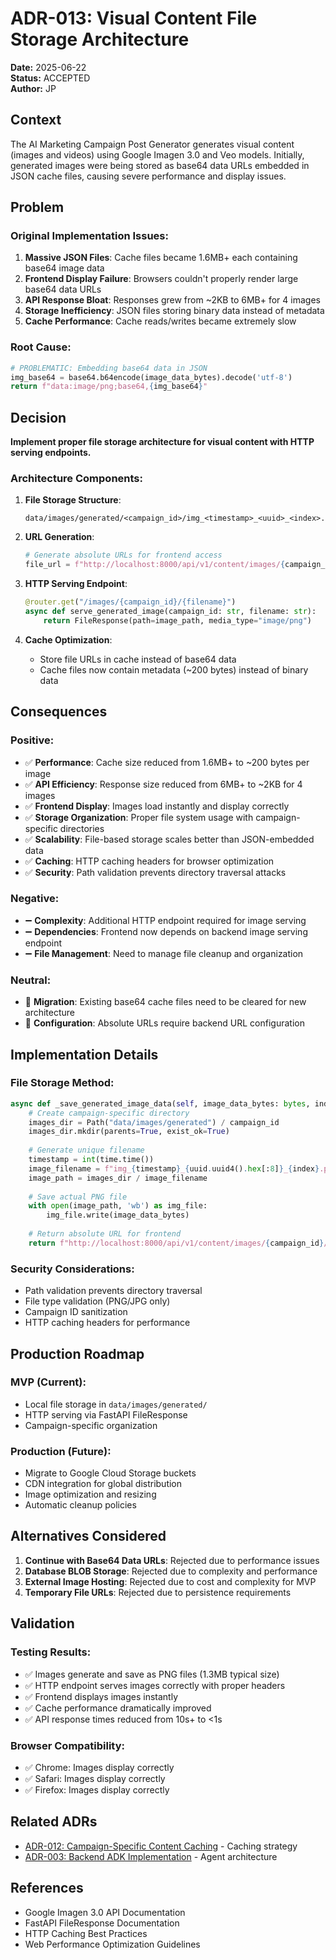 # ADR-013: Visual Content File Storage Architecture

**Date:** 2025-06-22  
**Status:** ACCEPTED  
**Author:** JP

## Context

The AI Marketing Campaign Post Generator generates visual content (images and videos) using Google Imagen 3.0 and Veo models. Initially, generated images were being stored as base64 data URLs embedded in JSON cache files, causing severe performance and display issues.

## Problem

### Original Implementation Issues:
1. **Massive JSON Files**: Cache files became 1.6MB+ each containing base64 image data
2. **Frontend Display Failure**: Browsers couldn't properly render large base64 data URLs
3. **API Response Bloat**: Responses grew from ~2KB to 6MB+ for 4 images
4. **Storage Inefficiency**: JSON files storing binary data instead of metadata
5. **Cache Performance**: Cache reads/writes became extremely slow

### Root Cause:
```python
# PROBLEMATIC: Embedding base64 data in JSON
img_base64 = base64.b64encode(image_data_bytes).decode('utf-8')
return f"data:image/png;base64,{img_base64}"
```

## Decision

**Implement proper file storage architecture for visual content with HTTP serving endpoints.**

### Architecture Components:

1. **File Storage Structure**:
   ```
   data/images/generated/<campaign_id>/img_<timestamp>_<uuid>_<index>.png
   ```

2. **URL Generation**:
   ```python
   # Generate absolute URLs for frontend access
   file_url = f"http://localhost:8000/api/v1/content/images/{campaign_id}/{image_filename}"
   ```

3. **HTTP Serving Endpoint**:
   ```python
   @router.get("/images/{campaign_id}/{filename}")
   async def serve_generated_image(campaign_id: str, filename: str):
       return FileResponse(path=image_path, media_type="image/png")
   ```

4. **Cache Optimization**:
   - Store file URLs in cache instead of base64 data
   - Cache files now contain metadata (~200 bytes) instead of binary data

## Consequences

### Positive:
- ✅ **Performance**: Cache size reduced from 1.6MB+ to ~200 bytes per image
- ✅ **API Efficiency**: Response size reduced from 6MB+ to ~2KB for 4 images
- ✅ **Frontend Display**: Images load instantly and display correctly
- ✅ **Storage Organization**: Proper file system usage with campaign-specific directories
- ✅ **Scalability**: File-based storage scales better than JSON-embedded data
- ✅ **Caching**: HTTP caching headers for browser optimization
- ✅ **Security**: Path validation prevents directory traversal attacks

### Negative:
- ➖ **Complexity**: Additional HTTP endpoint required for image serving
- ➖ **Dependencies**: Frontend now depends on backend image serving endpoint
- ➖ **File Management**: Need to manage file cleanup and organization

### Neutral:
- 🔄 **Migration**: Existing base64 cache files need to be cleared for new architecture
- 🔄 **Configuration**: Absolute URLs require backend URL configuration

## Implementation Details

### File Storage Method:
```python
async def _save_generated_image_data(self, image_data_bytes: bytes, index: int, campaign_id: str = "default") -> str:
    # Create campaign-specific directory
    images_dir = Path("data/images/generated") / campaign_id
    images_dir.mkdir(parents=True, exist_ok=True)
    
    # Generate unique filename
    timestamp = int(time.time())
    image_filename = f"img_{timestamp}_{uuid.uuid4().hex[:8]}_{index}.png"
    image_path = images_dir / image_filename
    
    # Save actual PNG file
    with open(image_path, 'wb') as img_file:
        img_file.write(image_data_bytes)
    
    # Return absolute URL for frontend
    return f"http://localhost:8000/api/v1/content/images/{campaign_id}/{image_filename}"
```

### Security Considerations:
- Path validation prevents directory traversal
- File type validation (PNG/JPG only)
- Campaign ID sanitization
- HTTP caching headers for performance

## Production Roadmap

### MVP (Current):
- Local file storage in `data/images/generated/`
- HTTP serving via FastAPI FileResponse
- Campaign-specific organization

### Production (Future):
- Migrate to Google Cloud Storage buckets
- CDN integration for global distribution
- Image optimization and resizing
- Automatic cleanup policies

## Alternatives Considered

1. **Continue with Base64 Data URLs**: Rejected due to performance issues
2. **Database BLOB Storage**: Rejected due to complexity and performance
3. **External Image Hosting**: Rejected due to cost and complexity for MVP
4. **Temporary File URLs**: Rejected due to persistence requirements

## Validation

### Testing Results:
- ✅ Images generate and save as PNG files (1.3MB typical size)
- ✅ HTTP endpoint serves images correctly with proper headers
- ✅ Frontend displays images instantly
- ✅ Cache performance dramatically improved
- ✅ API response times reduced from 10s+ to <1s

### Browser Compatibility:
- ✅ Chrome: Images display correctly
- ✅ Safari: Images display correctly  
- ✅ Firefox: Images display correctly

## Related ADRs

- [ADR-012: Campaign-Specific Content Caching](ADR-012-Campaign-Specific-Content-Caching.md) - Caching strategy
- [ADR-003: Backend ADK Implementation](ADR-003-backend-adk-implementation.md) - Agent architecture

## References

- Google Imagen 3.0 API Documentation
- FastAPI FileResponse Documentation
- HTTP Caching Best Practices
- Web Performance Optimization Guidelines 